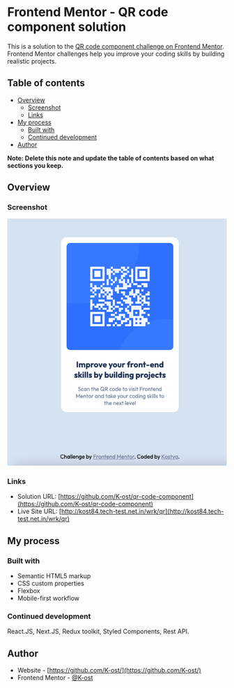 # Frontend Mentor - QR code component solution

This is a solution to the [QR code component challenge on Frontend Mentor](https://www.frontendmentor.io/challenges/qr-code-component-iux_sIO_H). Frontend Mentor challenges help you improve your coding skills by building realistic projects. 

## Table of contents

- [Overview](#overview)
  - [Screenshot](#screenshot)
  - [Links](#links)
- [My process](#my-process)
  - [Built with](#built-with)
  - [Continued development](#continued-development)
- [Author](#author)

**Note: Delete this note and update the table of contents based on what sections you keep.**

## Overview

### Screenshot

![](./screenshot.jpg)

### Links

- Solution URL: [https://github.com/K-ost/qr-code-component](https://github.com/K-ost/qr-code-component)
- Live Site URL: [http://kost84.tech-test.net.in/wrk/qr](http://kost84.tech-test.net.in/wrk/qr)

## My process

### Built with

- Semantic HTML5 markup
- CSS custom properties
- Flexbox
- Mobile-first workflow

### Continued development

React.JS, Next.JS, Redux toolkit, Styled Components, Rest API.

## Author

- Website - [https://github.com/K-ost/](https://github.com/K-ost/)
- Frontend Mentor - [@K-ost](https://www.frontendmentor.io/profile/K-ost)

